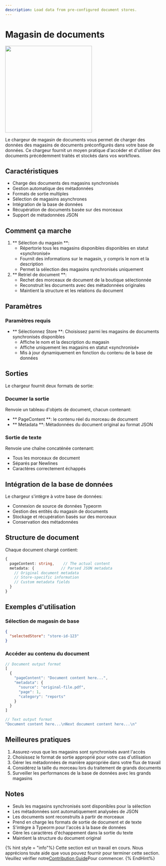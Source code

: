 ```yaml
---
description: Load data from pre-configured document stores.
---
```


# Magasin de documents

<gigne> <img src = "../../../. Gitbook / Assets / Image (6) (1) (1) (1) (1) (1) (1) (1) (2) .png" alt = "" width = "278"> <figcaption>

Le chargeur de magasin de documents vous permet de charger des données des magasins de documents préconfigurés dans votre base de données. Ce chargeur fournit un moyen pratique d'accéder et d'utiliser des documents précédemment traités et stockés dans vos workflows.

## Caractéristiques

* Charge des documents des magasins synchronisés
* Gestion automatique des métadonnées
* Formats de sortie multiples
* Sélection de magasins asynchrones
* Intégration de la base de données
* Récupération de documents basée sur des morceaux
* Support de métadonnées JSON

## Comment ça marche

1. ** Sélection du magasin **:
   * Répertorie tous les magasins disponibles disponibles en statut «synchronisé»
   * Fournit des informations sur le magasin, y compris le nom et la description
   * Permet la sélection des magasins synchronisés uniquement
2. ** Retriel de document **:
   * Rechet des morceaux de document de la boutique sélectionnée
   * Reconstruit les documents avec des métadonnées originales
   * Maintient la structure et les relations du document

## Paramètres

### Paramètres requis

* ** Sélectionnez Store **: Choisissez parmi les magasins de documents synchronisés disponibles
  * Affiche le nom et la description du magasin
  * Affiche uniquement les magasins en statut «synchronisé»
  * Mis à jour dynamiquement en fonction du contenu de la base de données

## Sorties

Le chargeur fournit deux formats de sortie:

### Documer la sortie

Renvoie un tableau d'objets de document, chacun contenant:

* ** PageContent **: le contenu réel du morceau de document
* ** Metadata **: Métadonnées du document original au format JSON

### Sortie de texte

Renvoie une chaîne concaténée contenant:

* Tous les morceaux de document
* Séparés par Newlines
* Caractères correctement échappés

## Intégration de la base de données

Le chargeur s'intègre à votre base de données:

* Connexion de source de données Typeorm
* Gestion des entités du magasin de documents
* Stockage et récupération basés sur des morceaux
* Conservation des métadonnées

## Structure de document

Chaque document chargé contient:

```typescript
{
  pageContent: string,    // The actual content
  metadata: {            // Parsed JSON metadata
    // Original document metadata
    // Store-specific information
    // Custom metadata fields
  }
}
```

## Exemples d'utilisation

### Sélection de magasin de base

```json
{
  "selectedStore": "store-id-123"
}
```

### Accéder au contenu du document

```typescript
// Document output format
[
  {
    "pageContent": "Document content here...",
    "metadata": {
      "source": "original-file.pdf",
      "page": 1,
      "category": "reports"
    }
  }
]

// Text output format
"Document content here...\nNext document content here...\n"
```

## Meilleures pratiques

1. Assurez-vous que les magasins sont synchronisés avant l'accès
2. Choisissez le format de sortie approprié pour votre cas d'utilisation
3. Gérer les métadonnées de manière appropriée dans votre flux de travail
4. Considérez la taille du morceau lors du traitement de grands documents
5. Surveiller les performances de la base de données avec les grands magasins

## Notes

* Seuls les magasins synchronisés sont disponibles pour la sélection
* Les métadonnées sont automatiquement analysées de JSON
* Les documents sont reconstruits à partir de morceaux
* Prend en charge les formats de sortie de document et de texte
* S'intègre à Typeorm pour l'accès à la base de données
* Gère les caractères d'échappement dans la sortie du texte
* Maintient la structure du document original

{% hint style = "info"%}
Cette section est un travail en cours. Nous apprécions toute aide que vous pouvez fournir pour terminer cette section. Veuillez vérifier notre[Contribution Guide](broken-reference/)Pour commencer.
{% EndHint%}
